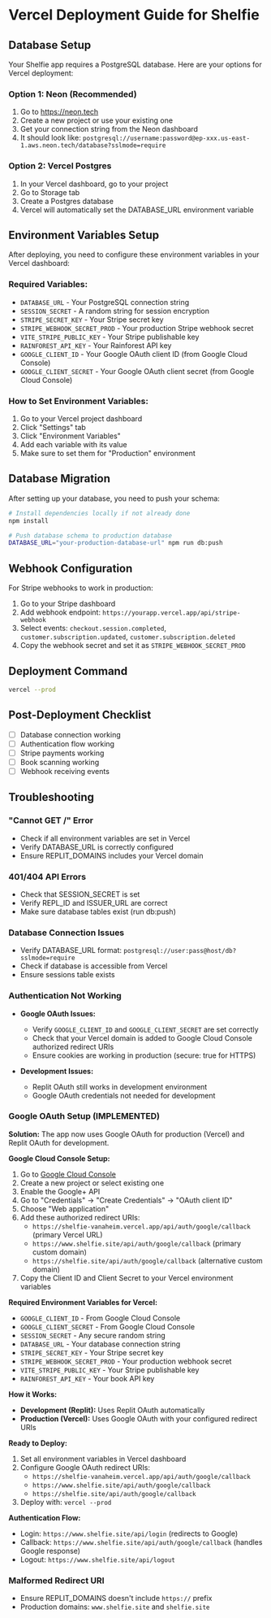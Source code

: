 # Vercel Deployment Guide for Shelfie

## Database Setup

Your Shelfie app requires a PostgreSQL database. Here are your options for Vercel deployment:

### Option 1: Neon (Recommended)
1. Go to https://neon.tech
2. Create a new project or use your existing one
3. Get your connection string from the Neon dashboard
4. It should look like: `postgresql://username:password@ep-xxx.us-east-1.aws.neon.tech/database?sslmode=require`

### Option 2: Vercel Postgres
1. In your Vercel dashboard, go to your project
2. Go to Storage tab
3. Create a Postgres database
4. Vercel will automatically set the DATABASE_URL environment variable

## Environment Variables Setup

After deploying, you need to configure these environment variables in your Vercel dashboard:

### Required Variables:
- `DATABASE_URL` - Your PostgreSQL connection string
- `SESSION_SECRET` - A random string for session encryption
- `STRIPE_SECRET_KEY` - Your Stripe secret key
- `STRIPE_WEBHOOK_SECRET_PROD` - Your production Stripe webhook secret
- `VITE_STRIPE_PUBLIC_KEY` - Your Stripe publishable key
- `RAINFOREST_API_KEY` - Your Rainforest API key
- `GOOGLE_CLIENT_ID` - Your Google OAuth client ID (from Google Cloud Console)
- `GOOGLE_CLIENT_SECRET` - Your Google OAuth client secret (from Google Cloud Console)

### How to Set Environment Variables:
1. Go to your Vercel project dashboard
2. Click "Settings" tab
3. Click "Environment Variables"
4. Add each variable with its value
5. Make sure to set them for "Production" environment

## Database Migration

After setting up your database, you need to push your schema:

```bash
# Install dependencies locally if not already done
npm install

# Push database schema to production database
DATABASE_URL="your-production-database-url" npm run db:push
```

## Webhook Configuration

For Stripe webhooks to work in production:
1. Go to your Stripe dashboard
2. Add webhook endpoint: `https://yourapp.vercel.app/api/stripe-webhook`
3. Select events: `checkout.session.completed`, `customer.subscription.updated`, `customer.subscription.deleted`
4. Copy the webhook secret and set it as `STRIPE_WEBHOOK_SECRET_PROD`

## Deployment Command

```bash
vercel --prod
```

## Post-Deployment Checklist
- [ ] Database connection working
- [ ] Authentication flow working
- [ ] Stripe payments working
- [ ] Book scanning working
- [ ] Webhook receiving events

## Troubleshooting

### "Cannot GET /" Error
- Check if all environment variables are set in Vercel
- Verify DATABASE_URL is correctly configured
- Ensure REPLIT_DOMAINS includes your Vercel domain

### 401/404 API Errors
- Check that SESSION_SECRET is set
- Verify REPL_ID and ISSUER_URL are correct
- Make sure database tables exist (run db:push)

### Database Connection Issues
- Verify DATABASE_URL format: `postgresql://user:pass@host/db?sslmode=require`
- Check if database is accessible from Vercel
- Ensure sessions table exists

### Authentication Not Working
- **Google OAuth Issues:**
  - Verify `GOOGLE_CLIENT_ID` and `GOOGLE_CLIENT_SECRET` are set correctly
  - Check that your Vercel domain is added to Google Cloud Console authorized redirect URIs
  - Ensure cookies are working in production (secure: true for HTTPS)
  
- **Development Issues:**
  - Replit OAuth still works in development environment
  - Google OAuth credentials not needed for development

### Google OAuth Setup (IMPLEMENTED)

**Solution:** The app now uses Google OAuth for production (Vercel) and Replit OAuth for development.

**Google Cloud Console Setup:**
1. Go to [Google Cloud Console](https://console.cloud.google.com/)
2. Create a new project or select existing one
3. Enable the Google+ API
4. Go to "Credentials" → "Create Credentials" → "OAuth client ID"
5. Choose "Web application"
6. Add these authorized redirect URIs:
   - `https://shelfie-vanaheim.vercel.app/api/auth/google/callback` (primary Vercel URL)
   - `https://www.shelfie.site/api/auth/google/callback` (primary custom domain)
   - `https://shelfie.site/api/auth/google/callback` (alternative custom domain)
7. Copy the Client ID and Client Secret to your Vercel environment variables

**Required Environment Variables for Vercel:**
- `GOOGLE_CLIENT_ID` - From Google Cloud Console
- `GOOGLE_CLIENT_SECRET` - From Google Cloud Console
- `SESSION_SECRET` - Any secure random string
- `DATABASE_URL` - Your database connection string
- `STRIPE_SECRET_KEY` - Your Stripe secret key
- `STRIPE_WEBHOOK_SECRET_PROD` - Your production webhook secret
- `VITE_STRIPE_PUBLIC_KEY` - Your Stripe publishable key
- `RAINFOREST_API_KEY` - Your book API key

**How it Works:**
- **Development (Replit):** Uses Replit OAuth automatically
- **Production (Vercel):** Uses Google OAuth with your configured redirect URIs

**Ready to Deploy:**
1. Set all environment variables in Vercel dashboard
2. Configure Google OAuth redirect URIs:
   - `https://shelfie-vanaheim.vercel.app/api/auth/google/callback`
   - `https://www.shelfie.site/api/auth/google/callback`
   - `https://shelfie.site/api/auth/google/callback`
3. Deploy with: `vercel --prod`

**Authentication Flow:**
- Login: `https://www.shelfie.site/api/login` (redirects to Google)
- Callback: `https://www.shelfie.site/api/auth/google/callback` (handles Google response)
- Logout: `https://www.shelfie.site/api/logout`

### Malformed Redirect URI
- Ensure REPLIT_DOMAINS doesn't include `https://` prefix
- Production domains: `www.shelfie.site` and `shelfie.site`